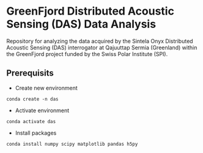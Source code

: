 # GreenFjord Distributed Acoustic Sensing (DAS) Data Analysis
Repository for analyzing the data acquired by the Sintela Onyx Distributed Acoustic Sensing (DAS) interrogator at Qajuuttap Sermia (Greenland) within the GreenFjord project funded by the Swiss Polar Institute (SPI).

## Prerequisits

* Create new environment

```
conda create -n das
```

* Activate environment
```
conda activate das
```

* Install packages

```
conda install numpy scipy matplotlib pandas h5py
```